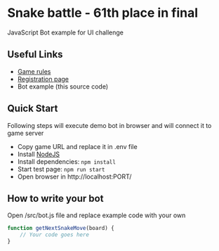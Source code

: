 # Snake battle - 61th place in final
JavaScript Bot example for UI challenge

## Useful Links
 * [Game rules](http://codenjoy.com/codenjoy-contest/resources/help/snakebattle.html)
 * [Registration page](http://codenjoy.com/codenjoy-contest/register)
 * Bot example (this source code)

## Quick Start
Following steps will execute demo bot in browser and will connect it to game server
  * Copy game URL and replace it in .env file
  * Install [NodeJS](https://nodejs.org/en/)
  * Install dependencies: `npm install`
  * Start test page: `npm run start`
  * Open browser in http://localhost:PORT/

## How to write your bot
Open /src/bot.js file and replace example code with your own
```javascript
function getNextSnakeMove(board) {
    // Your code goes here
}
```